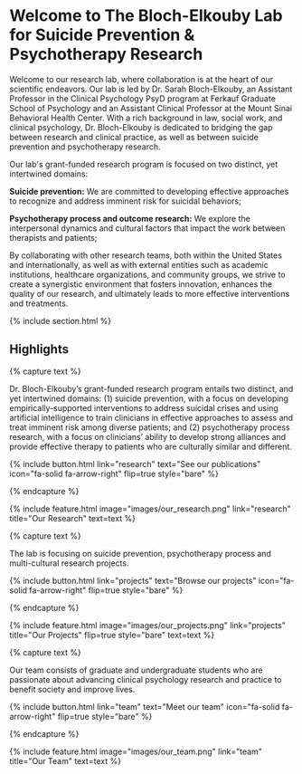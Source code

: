 ---
---

# Welcome to The Bloch-Elkouby Lab for Suicide Prevention & Psychotherapy Research

Welcome to our research lab, where collaboration is at the heart of our scientific endeavors. Our lab is led by Dr. Sarah Bloch-Elkouby, an Assistant Professor in the Clinical Psychology PsyD program at Ferkauf Graduate School of Psychology and an Assistant Clinical Professor at the Mount Sinai Behavioral Health Center. With a rich background in law, social work, and clinical psychology, Dr. Bloch-Elkouby is dedicated to bridging the gap between research and clinical practice, as well as between suicide prevention and psychotherapy research.

Our lab's grant-funded research program is focused on two distinct, yet intertwined domains:

**Suicide prevention:** We are committed to developing effective approaches to recognize and address imminent risk for suicidal behaviors;

**Psychotherapy process and outcome research:** We explore the interpersonal dynamics and cultural factors that impact the work between therapists and patients; 

By collaborating with other research teams, both within the United States and internationally, as well as with external entities such as academic institutions, healthcare organizations, and community groups, we strive to create a synergistic environment that fosters innovation, enhances the quality of our research, and ultimately leads to more effective interventions and treatments.  



{% include section.html %}

## Highlights

{% capture text %}

Dr. Bloch-Elkouby’s grant-funded research program entails two distinct, and yet intertwined domains: (1) suicide prevention, with a focus on developing empirically-supported interventions to address suicidal crises and using artificial intelligence to train clinicians in effective approaches to assess and treat imminent risk among diverse patients; and (2) psychotherapy process research, with a focus on clinicians’ ability to develop strong alliances and provide  effective therapy to patients who are culturally similar and different.

{%
  include button.html
  link="research"
  text="See our publications"
  icon="fa-solid fa-arrow-right"
  flip=true
  style="bare"
%}

{% endcapture %}

{%
  include feature.html
  image="images/our_research.png"
  link="research"
  title="Our Research"
  text=text
%}

{% capture text %}

The lab is focusing on suicide prevention, psychotherapy process and multi-cultural research projects.

{%
  include button.html
  link="projects"
  text="Browse our projects"
  icon="fa-solid fa-arrow-right"
  flip=true
  style="bare"
%}

{% endcapture %}

{%
  include feature.html
  image="images/our_projects.png"
  link="projects"
  title="Our Projects"
  flip=true
  style="bare"
  text=text
%}

{% capture text %}

Our team consists of graduate and undergraduate students who are passionate about advancing clinical psychology research and practice to benefit society and improve lives. 

{%
  include button.html
  link="team"
  text="Meet our team"
  icon="fa-solid fa-arrow-right"
  flip=true
  style="bare"
%}

{% endcapture %}

{%
  include feature.html
  image="images/our_team.png"
  link="team"
  title="Our Team"
  text=text
%}
